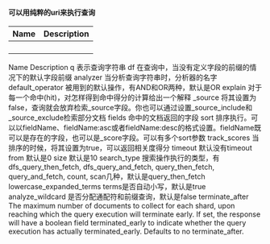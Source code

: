 #### 可以用纯粹的uri来执行查询

|     Name |     Description |
| :--: | :--: |
|      |      |
|      |      |
|      |      |
| | |

Name	Description
q	表示查询字符串
df	在查询中，当没有定义字段的前缀的情况下的默认字段前缀
analyzer	当分析查询字符串时，分析器的名字
default_operator	被用到的默认操作，有AND和OR两种，默认是OR
explain	对于每一个命中(hit)，对怎样得到命中得分的计算给出一个解释
_source	将其设置为false，查询就会放弃检索_source字段。你也可以通过设置_source_include和_source_exclude检索部分文档
fields	命中的文档返回的字段
sort	排序执行。可以以fieldName、fieldName:asc或者fieldName:desc的格式设置。fieldName既可以是存在的字段，也可以是_score字段。可以有多个sort参数
track_scores	当排序的时候，将其设置为true，可以返回相关度得分
timeout	默认没有timeout
from	默认是0
size	默认是10
search_type	搜索操作执行的类型，有dfs_query_then_fetch, dfs_query_and_fetch, query_then_fetch, query_and_fetch, count, scan几种，默认是query_then_fetch
lowercase_expanded_terms	terms是否自动小写，默认是true
analyze_wildcard	是否分配通配符和前缀查询，默认是false
terminate_after	The maximum number of documents to collect for each shard, upon reaching which the query execution will terminate early. If set, the response will have a boolean field terminated_early to indicate whether the query execution has actually terminated_early. Defaults to no terminate_after.